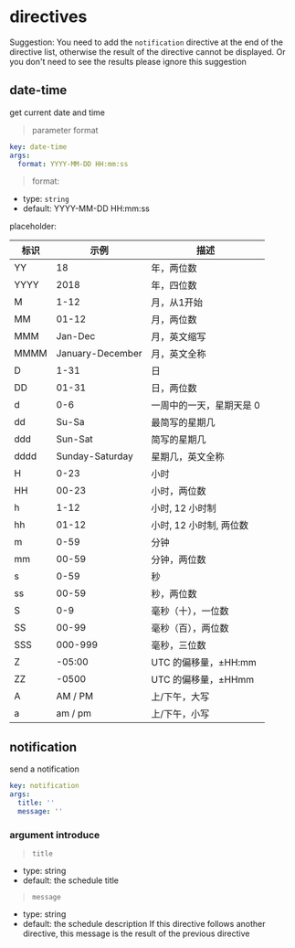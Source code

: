 # directives
Suggestion: You need to add the `notification` directive at the end of the directive list, otherwise the result of the directive cannot be displayed. Or you don't need to see the results please ignore this suggestion
## date-time
get current date and time
> parameter format
```yaml
key: date-time
args:
  format: YYYY-MM-DD HH:mm:ss
```
> format:
* type: `string`
* default: YYYY-MM-DD HH:mm:ss

placeholder:

| 标识   | 示例               | 描述                    |
| ----- | ----------------  | ----------------------- |
| YY    | 18                | 年，两位数                |
| YYYY  | 2018              | 年，四位数                |
| M     | 1-12              | 月，从1开始               |
| MM    | 01-12             | 月，两位数                |
| MMM   | Jan-Dec           | 月，英文缩写              |
| MMMM  | January-December  | 月，英文全称              |
| D     | 1-31              | 日                      |
| DD    | 01-31             | 日，两位数               |
| d     | 0-6               | 一周中的一天，星期天是 0    |
| dd    | Su-Sa             | 最简写的星期几            |
| ddd   | Sun-Sat           | 简写的星期几              |
| dddd  | Sunday-Saturday   | 星期几，英文全称           |
| H     | 0-23              | 小时                    |
| HH    | 00-23             | 小时，两位数              |
| h     | 1-12              | 小时, 12 小时制          |
| hh    | 01-12             | 小时, 12 小时制, 两位数   |
| m     | 0-59              | 分钟                    |
| mm    | 00-59             | 分钟，两位数              |
| s     | 0-59              | 秒                      |
| ss    | 00-59             | 秒，两位数               |
| S     | 0-9               | 毫秒（十），一位数         |
| SS    | 00-99             | 毫秒（百），两位数         |
| SSS   | 000-999           | 毫秒，三位数              |
| Z     | -05:00            | UTC 的偏移量，±HH:mm     |
| ZZ    | -0500             | UTC 的偏移量，±HHmm      |
| A     | AM / PM           | 上/下午，大写            |
| a     | am / pm           | 上/下午，小写            |

## notification
send a notification
```yaml
key: notification
args:
  title: ''
  message: ''
```
### argument introduce
> `title`

* type: string
* default: the schedule title

> `message`
* type: string
* default: the schedule description
If this directive follows another directive, this message is the result of the previous directive
